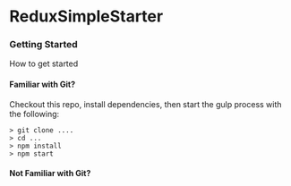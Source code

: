 # ReduxSimpleStarter

### Getting Started

How to get started

#### Familiar with Git?
Checkout this repo, install dependencies, then start the gulp process with the following:

```
> git clone ....
> cd ...
> npm install
> npm start
```

#### Not Familiar with Git?